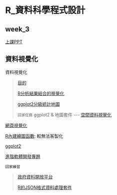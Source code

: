 ﻿# R_資料科學程式設計
## week_3 
[上課PPT](https://docs.google.com/presentation/d/e/2PACX-1vRK_nZPbToZoI3Xw7p7i-9r4pRvJazoS68QmkNQeCVbj4lQvSOIK9exmYF5Ct7UdAQqj3EX0oMrCzRv/pub?start=false&loop=false&delayms=3000&slide=id.g34447a6361_0_20)
## 資料視覺化
資料視覺化
>[目的](https://yijutseng.github.io/DataScienceRBook/vis.html#section-8.1)
>
>[R分析結果結合的視覺化](http://datascienceandr.org/slide/RVisualization-Introduction.html#3)
>
>[ggplot2分級統計地圖](https://read01.com/7Dm7LP.html)
>
>`回家任務` ggplot2 & 地圖套件 --- [空間資料視覺化](https://blog.gtwang.org/r/r-ggmap-package-spatial-data-visualization/)


[網頁視覺化](https://github.com/d3/d3/wiki/Gallery)

[R內建繪圖函數](https://pecu.gitbooks.io/r_/content/week3/3-plot-with-ggplot2.html): 較無法客製化

[ggplot2](https://pecu.gitbooks.io/r_/content/week3/3-plot-with-ggplot2-and-plotly.html)

[進階軟體開發專題](https://csx.aca.ntu.edu.tw/course/2031b0/index.htm)

`回家練習`

>[政府資料開放平台](https://data.gov.tw/)
>
>[R的JSON格式資料處理套件](https://blog.gtwang.org/r/jsonlite-json-format-parser-generator-tutorial/2/)
>
>[成果]:https://b03602023.github.io/1062CSX_project/week_3/ggplot2practice.html